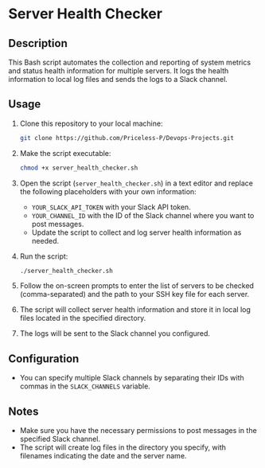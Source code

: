 # Server Health Checker

## Description

This Bash script automates the collection and reporting of system metrics and status health information for multiple servers. It logs the health information to local log files and sends the logs to a Slack channel.

## Usage

1. Clone this repository to your local machine:

    ```bash
    git clone https://github.com/Priceless-P/Devops-Projects.git
    ```

2. Make the script executable:

    ```bash
    chmod +x server_health_checker.sh
    ```

3. Open the script (`server_health_checker.sh`) in a text editor and replace the following placeholders with your own information:

   - `YOUR_SLACK_API_TOKEN` with your Slack API token.
   - `YOUR_CHANNEL_ID` with the ID of the Slack channel where you want to post messages.
   - Update the script to collect and log server health information as needed.

4. Run the script:

    ```bash
    ./server_health_checker.sh
    ```

5. Follow the on-screen prompts to enter the list of servers to be checked (comma-separated) and the path to your SSH key file for each server.

6. The script will collect server health information and store it in local log files located in the specified directory.

7. The logs will be sent to the Slack channel you configured.

## Configuration

- You can specify multiple Slack channels by separating their IDs with commas in the `SLACK_CHANNELS` variable.

## Notes

- Make sure you have the necessary permissions to post messages in the specified Slack channel.
- The script will create log files in the directory you specify, with filenames indicating the date and the server name.

